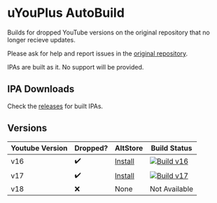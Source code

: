 # uYouPlus AutoBuild

Builds for dropped YouTube versions on the original repository that no longer recieve updates.

Please ask for help and report issues in the [original repository](https://github.com/qnblackcat/uYouPlus/issues).

IPAs are built as it. No support will be provided.

## IPA Downloads

Check the [releases](https://github.com/0t4u/uYouPlus/releases) for built IPAs.

## Versions
| Youtube Version | Dropped?   | AltStore | Build Status  |
| --------------- | ---------- | -------- | ------------- |
| v16             |    ✔️     | [Install](https://links.nekos.space/altstore/install?url=https://github.com/0t4u/uYouPlus/releases/download/v16.42.3-2.1-(481b837)/uYouPlus_16.42.3_2.1_481b837.ipa) | [![Build v16](https://github.com/0t4u/uYouPlus/actions/workflows/build_v16.yml/badge.svg)](https://github.com/0t4u/uYouPlus/actions/workflows/build_v16.yml) |
| v17             |    ✔️     | [Install](https://links.nekos.space/altstore/install?url=https://github.com/0t4u/uYouPlus/releases/download/v17.49.6-3.0-(93f1155)/uYouPlus_17.49.6_3.0_93f1155.ipa) | [![Build v17](https://github.com/0t4u/uYouPlus/actions/workflows/build_v17.yml/badge.svg)](https://github.com/0t4u/uYouPlus/actions/workflows/build_v17.yml) |
| v18             |    ❌     | None     | Not Available  |
